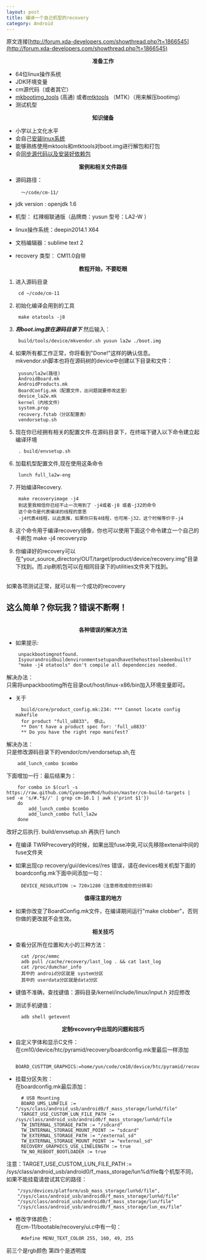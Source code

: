 ```yaml
---
layout: post
title: 编译一个自己机型的recovery
category: Android
---
```


原文连接[http://forum.xda-developers.com/showthread.php?t=1866545](http://forum.xda-developers.com/showthread.php?t=1866545)


<center><strong>准备工作</strong></center>

+ 64位linux操作系统
+ JDK环境变量
+ cm源代码（或者其它）
+ [mkbootimg_tools](https://github.com/xiaolu/mkbootimg_tools) (高通) 或者[mtktools](https://github.com/bgcngm/mtk-tools) （MTK）（用来解压bootimg）
+ 测试机型

<center><strong>知识储备</strong></center>

+ 小学以上文化水平
+ 会自己[安装linux系统](http://yun-percy.github.io/linux/2014/09/05/win7installlinux.html)
+ 能够熟练使用mktools和mtktools对boot.img进行解包和打包
+ 会[同步源代码以及安装好依赖包](http://yun-percy.github.io/android/2014/09/12/makeandroid.html)

<center><strong>案例和相关文件路径</strong></center>

+ 源码路径：

		～/code/cm-11/

+ jdk version : openjdk 1.6
+ 机型： 红辣椒联通版（品牌商：yusun  型号：LA2-W   ）
+ linux操作系统：deepin2014.1 X64
+ 文档编辑器：sublime text 2
+ recovery 类型： CM11.0自带


<center><strong>教程开始，不要眨眼</strong></center>

1. 进入源码目录

		cd ~/code/cm-11

2. 初始化编译会用到的工具

		make otatools -j8

2. ___将boot.img放在源码目录下___ 然后输入：

		build/tools/device/mkvendor.sh yusun la2w ./boot.img

3. 如果所有都工作正常，你将看到"Done!"这样的确认信息。<br>mkvendor.sh脚本也将在源码树的device中创建以下目录和文件：

		yusun/la2w(路径)
		AndroidBoard.mk
		AndroidProducts.mk
		BoardConfig.mk（配置文件，出问题就要修改这里）
		device_la2w.mk
		kernel（内核文件）
		system.prop
		recovery.fstab（分区配置表）
		vendorsetup.sh

4. 现在你已经拥有相关的配置文件.在源码目录下，在终端下键入以下命令建立起编译环境

		. build/envsetup.sh

5. 加载机型配置文件,现在使用这条命令

		lunch full_la2w-eng

5. 开始编译Recovery.

		make recoveryimage -j4
		到这里我相信你已经不止一次用到了 -j4或者-j8 或者-j32的命令
		这个命令是代表编译的线程的意思
		-j4代表4线程，以此类推，如果你只有4线程，也可用-j32，这个时候等价于-j4

3. 这个命令用于编译recovery镜像，你也可以使用下面这个命令建立一个自己的卡刷包
		make -j4 recoveryzip

4. 你编译好的recovery可以在"your_source_directory/OUT/target/product/device/recovery.img"目录下找到。而.zip刷机包可以在相同目录下的utilities文件夹下找到。<br><br>

如果各项测试正常，就可以有一个成功的recovery


这么简单？你玩我？错误不断啊！
---------------

<br>
<center><strong>各种错误的解决方法</strong></center>

+  如果提示:

		unpackbootimgnotfound.
		Isyourandroidbuildenvironmentsetupandhavethehosttoolsbeenbuilt?
		"make -j4 otatools" don't compile all dependencies needed.

解决办法：<br>
只需将unpackbootimg所在目录out/host/linux-x86/bin加入环境变量即可。

+ 关于

		build/core/product_config.mk:234: *** Cannot locate config makefile
		for product "full_u8833"。 停止。
		** Don't have a product spec for: 'full_u8833'
		** Do you have the right repo manifest?

解决办法：<br>
只是修改源码目录下的vendor/cm/vendorsetup.sh,在

		add_lunch_combo $combo

下面增加一行：最后结果为：

		for combo in $(curl -s https://raw.github.com/CyanogenMod/hudson/master/cm-build-targets | sed -e 's/#.*$//' | grep cm-10.1 | awk {'print $1'})
		do
    		add_lunch_combo $combo
    		add_lunch_combo full_la2w
		done

改好之后执行. build/envsetup.sh
再执行   lunch

+ 在编译 TWRPrecovery的时候，如果出现fuse冲突,可以先移除extenal中间的fuse文件夹

+ 如果出现cp recovery/gui/devices//res  错误，请在devices相关机型下面的boardconfig.mk下面中间添加一句：

		DEVICE_RESOLUTION := 720x1280（注意修改成你的分辨率）

<center><strong>值得注意的地方</strong></center>

+ 如果你改变了BoardConfig.mk文件，在编译期间运行"make clobber"，否则你做的更改就不会生效。

<center><strong>相关技巧</strong></center>

+ 查看分区所在位置和大小的三种方法：

		cat /proc/emmc
		adb pull /cache/recovery/last_log . && cat last_log
		cat /proc/dumchar_info
		其中的 android分区就是 system分区
		其中的 userdata分区就是data分区

+ 键值不准确，查找键值：源码目录/kernel/include/linux/input.h
对应修改

+ 测试手机键值：

		adb shell getevent

<center><strong>定制recovery中出现的问题和技巧</strong></center>

+ 自定义字体和显示C文件：<br>
在cm10/device/htc/pyramid/recovery/boardconfig.mk里最后一样添加

		BOARD_CUSTTOM_GRAPHICS:=home/yun/code/cm10/device/htc/pyramid/recovery/graphics.c

+ 挂载分区失败：<br>
在boardconfig.mk最后添加：

		# USB Mounting
		BOARD_UMS_LUNFILE := "/sys/class/android_usb/android0/f_mass_storage/lun%d/file"
		TARGET_USE_CUSTOM_LUN_FILE_PATH := /sys/class/android_usb/android0/f_mass_storage/lun%d/file
		TW_INTERNAL_STORAGE_PATH := "/sdcard"
		TW_INTERNAL_STORAGE_MOUNT_POINT := "sdcard"
		TW_EXTERNAL_STORAGE_PATH := "/external_sd"
		TW_EXTERNAL_STORAGE_MOUNT_POINT := "external_sd"
		RECOVERY_GRAPHICS_USE_LINELENGTH := true
		TW_NO_REBOOT_BOOTLOADER := true

注意：TARGET_USE_CUSTOM_LUN_FILE_PATH := /sys/class/android_usb/android0/f_mass_storage/lun%d/file每个机型不同，如果不能挂载请尝试其它的路径：

		"/sys/devices/platform/usb_mass_storage/lun%d/file",
		"/sys/class/android_usb/android0/f_mass_storage/lun%d/file"
		"/sys/class/android_usb/android0/f_mass_storage/lun/file"
		"/sys/class/android_usb/android0/f_mass_storage/lun_ex/file"

+ 修改字体颜色：<br>
在cm-11/bootable/recovery/ui.c中有一句：

		#define MENU_TEXT_COLOR 255, 160, 49, 255

前三个是rgb颜色 第四个是透明度
